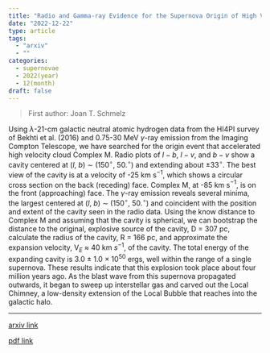 ```yaml
---
title: "Radio and Gamma-ray Evidence for the Supernova Origin of High Velocity Cloud Complex M"
date: "2022-12-22"
type: article
tags:
  - "arxiv"
  - ""
categories:
  - supernovae
  - 2022(year)
  - 12(month)
draft: false
---
```


> First author: Joan T. Schmelz

 Using $\lambda$-21-cm galactic neutral atomic hydrogen data from the HI4PI
survey of Bekhti et al. (2016) and 0.75-30 MeV $\gamma$-ray emission from the
Imaging Compton Telescope, we have searched for the origin event that
accelerated high velocity cloud Complex M. Radio plots of $l-b$, $l-v$, and
$b-v$ show a cavity centered at ($l$, $b$) $\sim$ (150$^{\circ}$,
50.$^{\circ}$) and extending about $\pm$33$^{\circ}$. The best view of the
cavity is at a velocity of -25 km s$^{-1}$, which shows a circular cross
section on the back (receding) face. Complex M, at -85 km s$^{-1}$, is on the
front (approaching) face. The $\gamma$-ray emission reveals several minima, the
largest centered at ($l$, $b$) $\sim$ (150$^{\circ}$, 50.$^{\circ}$) and
coincident with the position and extent of the cavity seen in the radio data.
Using the know distance to Complex M and assuming that the cavity is spherical,
we can bootstrap the distance to the original, explosive source of the cavity,
D = 307 pc, calculate the radius of the cavity, R = 166 pc, and approximate the
expansion velocity, V$_E$ $\approx$ 40 km $s^{-1}$, of the cavity. The total
energy of the expanding cavity is 3.0 $\pm$ 1.0 ${\times}$ 10$^{50}$ ergs, well
within the range of a single supernova. These results indicate that this
explosion took place about four million years ago. As the blast wave from this
supernova propagated outwards, it began to sweep up interstellar gas and carved
out the Local Chimney, a low-density extension of the Local Bubble that reaches
into the galactic halo.

---
[arxiv link](http://arxiv.org/abs/2212.11823v1)

[pdf link](http://arxiv.org/pdf/2212.11823v1)